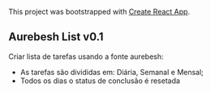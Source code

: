 This project was bootstrapped with [Create React App](https://github.com/facebookincubator/create-react-app).

## Aurebesh List v0.1

Criar lista de tarefas usando a fonte aurebesh:
- As tarefas são divididas em: Diária, Semanal e Mensal;
- Todos os dias o status de conclusão é resetada